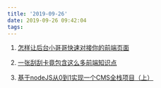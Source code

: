 ```yaml
---
title: '2019-09-26'
date: 2019-09-26 09:42:04
tags:
---
```


1. [怎样让后台小哥哥快速对接你的前端页面](https://juejin.im/post/5d89b2a7f265da03dd3db2ca)

2. [一张刮刮卡竟包含这么多前端知识点](https://juejin.im/post/5d8a3d62e51d45780f060490)

3. [基于nodeJS从0到1实现一个CMS全栈项目（上）](https://juejin.im/post/5d8af4cd6fb9a04e0925f3d8)
